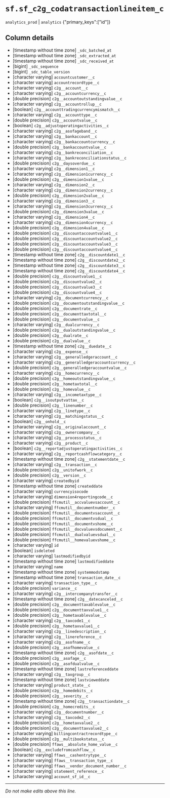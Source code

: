 # `sf.sf_c2g_codatransactionlineitem_c`
`analytics_prod` | `analytics`
{"primary_keys":["id"]}

## Column details
* [timestamp without time zone] `_sdc_batched_at`
* [timestamp without time zone] `_sdc_extracted_at`
* [timestamp without time zone] `_sdc_received_at`
* [bigint]    `_sdc_sequence`
* [bigint]    `_sdc_table_version`
* [character varying] `accountcustomer__c`
* [character varying] `accountrecordtype__c`
* [character varying] `c2g__account__c`
* [character varying] `c2g__accountcurrency__c`
* [double precision] `c2g__accountoutstandingvalue__c`
* [character varying] `c2g__accountrollup__c`
* [boolean]   `c2g__accounttradingcurrencymismatch__c`
* [character varying] `c2g__accounttype__c`
* [double precision] `c2g__accountvalue__c`
* [boolean]   `c2g__adjustoperatingactivities__c`
* [character varying] `c2g__asofageband__c`
* [character varying] `c2g__bankaccount__c`
* [character varying] `c2g__bankaccountcurrency__c`
* [double precision] `c2g__bankaccountvalue__c`
* [character varying] `c2g__bankreconciliation__c`
* [character varying] `c2g__bankreconciliationstatus__c`
* [double precision] `c2g__daysoverdue__c`
* [character varying] `c2g__dimension1__c`
* [character varying] `c2g__dimension1currency__c`
* [double precision] `c2g__dimension1value__c`
* [character varying] `c2g__dimension2__c`
* [character varying] `c2g__dimension2currency__c`
* [double precision] `c2g__dimension2value__c`
* [character varying] `c2g__dimension3__c`
* [character varying] `c2g__dimension3currency__c`
* [double precision] `c2g__dimension3value__c`
* [character varying] `c2g__dimension4__c`
* [character varying] `c2g__dimension4currency__c`
* [double precision] `c2g__dimension4value__c`
* [double precision] `c2g__discountaccountvalue1__c`
* [double precision] `c2g__discountaccountvalue2__c`
* [double precision] `c2g__discountaccountvalue3__c`
* [double precision] `c2g__discountaccountvalue4__c`
* [timestamp without time zone] `c2g__discountdate1__c`
* [timestamp without time zone] `c2g__discountdate2__c`
* [timestamp without time zone] `c2g__discountdate3__c`
* [timestamp without time zone] `c2g__discountdate4__c`
* [double precision] `c2g__discountvalue1__c`
* [double precision] `c2g__discountvalue2__c`
* [double precision] `c2g__discountvalue3__c`
* [double precision] `c2g__discountvalue4__c`
* [character varying] `c2g__documentcurrency__c`
* [double precision] `c2g__documentoutstandingvalue__c`
* [double precision] `c2g__documentrate__c`
* [double precision] `c2g__documenttaxtotal__c`
* [double precision] `c2g__documentvalue__c`
* [character varying] `c2g__dualcurrency__c`
* [double precision] `c2g__dualoutstandingvalue__c`
* [double precision] `c2g__dualrate__c`
* [double precision] `c2g__dualvalue__c`
* [timestamp without time zone] `c2g__duedate__c`
* [character varying] `c2g__expense__c`
* [character varying] `c2g__generalledgeraccount__c`
* [character varying] `c2g__generalledgeraccountcurrency__c`
* [double precision] `c2g__generalledgeraccountvalue__c`
* [character varying] `c2g__homecurrency__c`
* [double precision] `c2g__homeoutstandingvalue__c`
* [double precision] `c2g__hometaxtotal__c`
* [double precision] `c2g__homevalue__c`
* [character varying] `c2g__incometaxtype__c`
* [boolean]   `c2g__isoutputvattax__c`
* [double precision] `c2g__linenumber__c`
* [character varying] `c2g__linetype__c`
* [character varying] `c2g__matchingstatus__c`
* [boolean]   `c2g__onhold__c`
* [character varying] `c2g__originalaccount__c`
* [character varying] `c2g__ownercompany__c`
* [character varying] `c2g__processstatus__c`
* [character varying] `c2g__product__c`
* [boolean]   `c2g__reportadjustoperatingactivities__c`
* [character varying] `c2g__reportcashflowcategory__c`
* [timestamp without time zone] `c2g__statementdate__c`
* [character varying] `c2g__transaction__c`
* [double precision] `c2g__unitofwork__c`
* [double precision] `c2g__version__c`
* [character varying] `createdbyid`
* [timestamp without time zone] `createddate`
* [character varying] `currencyisocode`
* [character varying] `dimension4reportingcode__c`
* [double precision] `ffcmutil__accvaluevsaccount__c`
* [character varying] `ffcmutil__documentnumber__c`
* [double precision] `ffcmutil__documentvsaccount__c`
* [double precision] `ffcmutil__documentvsdual__c`
* [double precision] `ffcmutil__documentvshome__c`
* [double precision] `ffcmutil__docvaluevsdocument__c`
* [double precision] `ffcmutil__dualvaluevsdual__c`
* [double precision] `ffcmutil__homevaluevshome__c`
* [character varying] `id`
* [boolean]   `isdeleted`
* [character varying] `lastmodifiedbyid`
* [timestamp without time zone] `lastmodifieddate`
* [character varying] `name`
* [timestamp without time zone] `systemmodstamp`
* [timestamp without time zone] `transaction_date__c`
* [character varying] `transaction_type__c`
* [double precision] `variance__c`
* [character varying] `c2g__intercompanytransfer__c`
* [timestamp without time zone] `c2g__datecanceled__c`
* [double precision] `c2g__documenttaxablevalue__c`
* [double precision] `c2g__documenttaxvalue1__c`
* [double precision] `c2g__hometaxablevalue__c`
* [character varying] `c2g__taxcode1__c`
* [double precision] `c2g__hometaxvalue1__c`
* [character varying] `c2g__linedescription__c`
* [character varying] `c2g__linereference__c`
* [character varying] `c2g__asofname__c`
* [double precision] `c2g__asofhomevalue__c`
* [timestamp without time zone] `c2g__asofdate__c`
* [double precision] `c2g__asofage__c`
* [double precision] `c2g__asofdualvalue__c`
* [timestamp without time zone] `lastreferenceddate`
* [character varying] `c2g__taxgroup__c`
* [timestamp without time zone] `lastvieweddate`
* [character varying] `product_state__c`
* [double precision] `c2g__homedebits__c`
* [double precision] `c2g__severity__c`
* [timestamp without time zone] `c2g__transactiondate__c`
* [double precision] `c2g__homecredits__c`
* [character varying] `c2g__documentnumber__c`
* [character varying] `c2g__taxcode2__c`
* [double precision] `c2g__hometaxvalue2__c`
* [double precision] `c2g__documenttaxvalue2__c`
* [character varying] `billingcontractrecordtype__c`
* [double precision] `c2g__multibookstatus__c`
* [double precision] `ffaws__absolute_home_value__c`
* [boolean]   `c2g__excludefromcashflow__c`
* [character varying] `ffaws__cashentrytype__c`
* [character varying] `ffaws__transaction_type__c`
* [character varying] `ffaws__vendor_document_number__c`
* [character varying] `statement_reference__c`
* [character varying] `account_sf_id__c`

-------------------------------------------------------------------------------
*Do not make edits above this line.*

